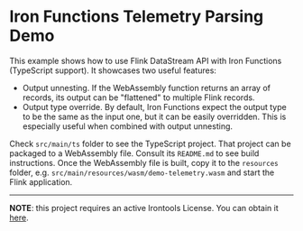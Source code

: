 # Iron Functions Telemetry Parsing Demo

This example shows how to use Flink DataStream API with Iron Functions (TypeScript support). It showcases two useful features:

- Output unnesting. If the WebAssembly function returns an array of records, its output can be "flattened" to multiple
Flink records.
- Output type override. By default, Iron Functions expect the output type to be the same as the input one, but it can be
 easily overridden. This is especially useful when combined with output unnesting.

Check `src/main/ts` folder to see the TypeScript project. That project can be packaged to a WebAssembly file. 
Consult its `README.md` to see build instructions. Once the WebAssembly file is built, copy it to the `resources` 
folder, e.g. `src/main/resources/wasm/demo-telemetry.wasm` and start the Flink application.

---

**NOTE**: this project requires an active Irontools License. You can obtain it [here](https://irontools.dev/pricing/).
